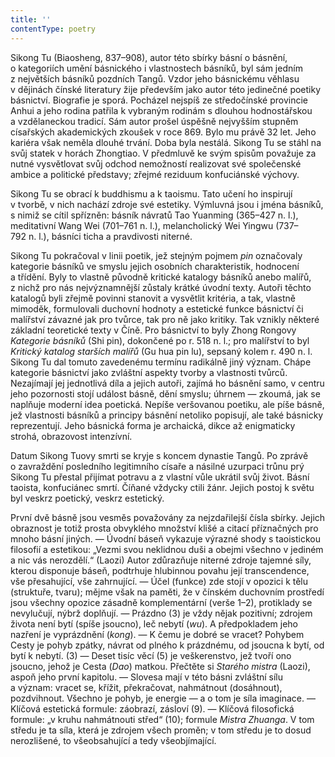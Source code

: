 ```yaml
---
title: ''
contentType: poetry
---
```


<section>

Sikong Tu (Biaosheng, 837–908), autor této sbírky básní o básnění, o kategoriích umění básnického i vlastnostech básníků, byl sám jedním z největších básníků pozdních Tangů. Vzdor jeho básnickému věhlasu v dějinách čínské literatury žije především jako autor této jedinečné poetiky básnictví. Biografie je sporá. Pocházel nejspíš ze středočínské provincie Anhui a jeho rodina patřila k vybraným rodinám s dlouhou hodnostářskou a vzdělaneckou tradicí. Sám autor prošel úspěšně nejvyšším stupněm císařských akademických zkoušek v roce 869. Bylo mu právě 32 let. Jeho kariéra však neměla dlouhé trvání. Doba byla nestálá. Sikong Tu se stáhl na svůj statek v horách Zhongtiao. V předmluvě ke svým spisům považuje za nutné vysvětlovat svůj odchod nemožností realizovat své společenské ambice a politické představy; zřejmé reziduum konfuciánské výchovy.

Sikong Tu se obrací k buddhismu a k taoismu. Tato učení ho inspirují v tvorbě, v nich nachází zdroje své estetiky. Výmluvná jsou i jména básníků, s nimiž se cítil spřízněn: básník návratů Tao Yuanming (365–427 n. l.), meditativní Wang Wei (701–761 n. l.), melancholický Wei Yingwu (737–792 n. l.), básníci ticha a pravdivosti niterné.

Sikong Tu pokračoval v linii poetik, jež stejným pojmem _pin_ označovaly kategorie básníků ve smyslu jejich osobních charakteristik, hodnocení a třídění. Byly to vlastně původně kritické katalogy básníků anebo malířů, z nichž pro nás nejvýznamnější zůstaly krátké úvodní texty. Autoři těchto katalogů byli zřejmě povinni stanovit a vysvětlit kritéria, a tak, vlastně mimoděk, formulovali duchovní hodnoty a estetické funkce básnictví či malířství závazné jak pro tvůrce, tak pro ně jako kritiky. Tak vznikly některé základní teoretické texty v Číně. Pro básnictví to byly Zhong Rongovy _Kategorie_ _básníků_ (Shi pin), dokončené po r. 518 n. l.; pro malířství to byl _Kritický_ _katalog_ _starších_ _malířů_ (Gu hua pin lu), sepsaný kolem r. 490 n. l. Sikong Tu dal tomuto zavedenému termínu radikálně jiný význam. Chápe kategorie básnictví jako zvláštní aspekty tvorby a vlastnosti tvůrců. Nezajímají jej jednotlivá díla a jejich autoři, zajímá ho básnění samo, v centru jeho pozornosti stojí událost básně, dění smyslu; úhrnem — zkoumá, jak se naplňuje moderní idea poetická. Nepíše veršovanou poetiku, ale píše básně, jež vlastnosti básníků a principy básnění netoliko popisují, ale také básnicky reprezentují. Jeho básnická forma je archaická, dikce až enigmaticky strohá, obrazovost intenzívní.

Datum Sikong Tuovy smrti se kryje s koncem dynastie Tangů. Po zprávě o zavraždění posledního legitimního císaře a násilné uzurpaci trůnu prý Sikong Tu přestal přijímat potravu a z vlastní vůle ukrátil svůj život. Básní taoista, konfuciánec smrtí. Číňané vždycky ctili žánr. Jejich postoj k světu byl veskrz poetický, veskrz estetický.

První dvě básně jsou vesměs považovány za nej­zdařilejší čísla sbírky. Jejich obraznost je totiž prosta obvyklého množství klišé a citací příznačných pro mnoho básní jiných. — Úvodní báseň vykazuje výrazné shody s taoistickou filosofií a estetikou: „Vezmi svou neklidnou duši a obejmi všechno v jediném a nic vás nerozdělí.“ (Laozi) Autor zdůrazňuje niterné zdroje tajemné síly, kterou disponuje báseň, podtrhuje hlubinnou povahu její transcendence, vše přesahující, vše zahrnující. — Účel (funkce) zde stojí v opozici k tělu (struktuře, tvaru); mějme však na paměti, že v čínském duchovním prostředí jsou všechny opozice zásadně komplementární (verše 1–2), protiklady se nevylučují, nýbrž doplňují. — Prázdno (3) je vždy nějak pozitivní; zdrojem života není bytí (spíše jsoucno), leč nebytí (_wu_). A předpokladem jeho nazření je vyprázdnění (_kong_). — K čemu je dobré se vracet? Pohybem Cesty je pohyb zpátky, návrat od plného k prázdnému, od jsoucna k bytí, od bytí k nebytí. (3) — Deset tisíc věcí (5) je veškerenstvo, jež tvoří ono jsoucno, jehož je Cesta (_Dao_) matkou. Přečtěte si _Starého_ _mistra_ (Laozi), aspoň jeho první kapitolu. — Slovesa mají v této básni zvláštní sílu a význam: vracet se, křížit, překračovat, nahmátnout (dosáhnout), pozdvihnout. Všechno je pohyb, je energie — a o tom je síla imaginace. — Klíčová estetická formule: záobrazí, zásloví (9). — Klíčová filosofická formule: „v kruhu nahmátnouti střed“ (10); formule _Mistra_ _Zhuanga_. V tom středu je ta síla, která je zdrojem všech proměn; v tom středu je to dosud nerozlišené, to všeobsahující a tedy všeobjímající.

</section>
